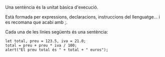 Una sentència és la unitat bàsica d'execució.

Està formada per expressions, declaracions, instruccions del llenguatge... i es recomana que acabi amb ;.

Cada una de les línies següents és una sentència:

	let total, preu = 123.5, iva = 21.0;  
	total = preu + preu * iva / 100;  
	alert("El preu total és " + total + " euros");